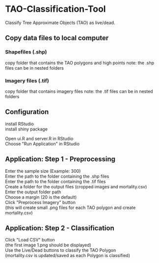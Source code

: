 # TAO-Classification-Tool

Classify Tree Approximate Objects (TAO) as live/dead. 

## Copy data files to local computer  

### Shapefiles (.shp)  
copy folder that contains the TAO polygons and high points 
note: the .shp files can be in nested folders

### Imagery files  (.tif)
copy folder that contains imagery files 
note: the .tif files can be in nested folders  

## Configuration

install RStudio  
install shiny package  

Open ui.R and server.R in RStudio  
Choose "Run Application" in RStudio  

## Application: Step 1 - Preprocessing
Enter the sample size (Example: 300)  
Enter the path to the folder containing the .shp files  
Enter the path to the folder containing the .tif files  
Create a folder for the output files (cropped images and mortality.csv)  
Enter the output folder path  
Choose a margin (20 is the default)  
Click "Preprocess Imagery" button  
(this will create small .png files for each TAO polygon and create mortality.csv)  

## Application: Step 2 - Classification  
Click "Load CSV" button  
(the first image 1.png should be displayed)  
Use the Live/Dead buttons to classify the TAO Polygon  
(mortality.csv is updated/saved as each Polygon is classified)  




